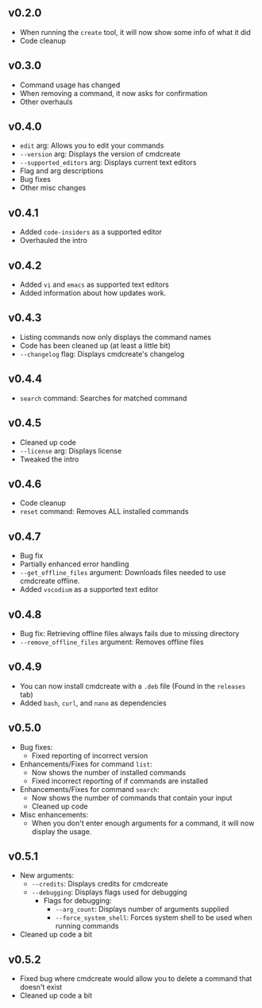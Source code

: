 ## v0.2.0
- When running the `create` tool, it will now show some info of what it did
- Code cleanup

## v0.3.0
- Command usage has changed
- When removing a command, it now asks for confirmation
- Other overhauls

## v0.4.0
- `edit` arg: Allows you to edit your commands
- `--version` arg: Displays the version of cmdcreate
- `--supported_editors` arg: Displays current text editors
- Flag and arg descriptions
- Bug fixes
- Other misc changes

## v0.4.1
- Added `code-insiders` as a supported editor
- Overhauled the intro

## v0.4.2
- Added `vi` and `emacs` as supported text editors
- Added information about how updates work.

## v0.4.3
- Listing commands now only displays the command names
- Code has been cleaned up (at least a little bit)
- `--changelog` flag: Displays cmdcreate's changelog

## v0.4.4
- `search` command: Searches for matched command

## v0.4.5
- Cleaned up code
- `--license` arg: Displays license
- Tweaked the intro

## v0.4.6
- Code cleanup
- `reset` command: Removes ALL installed commands

## v0.4.7
- Bug fix
- Partially enhanced error handling
- `--get_offline_files` argument: Downloads files needed to use cmdcreate offline.
- Added `vscodium` as a supported text editor

## v0.4.8
- Bug fix: Retrieving offline files always fails due to missing directory
- `--remove_offline_files` argument: Removes offline files

## v0.4.9
- You can now install cmdcreate with a `.deb` file (Found in the `releases` tab)
- Added `bash`, `curl`, and `nano` as dependencies

## v0.5.0
- Bug fixes:
    - Fixed reporting of incorrect version
- Enhancements/Fixes for command `list`:
    - Now shows the number of installed commands
    - Fixed incorrect reporting of if commands are installed
- Enhancements/Fixes for command `search`:
    - Now shows the number of commands that contain your input
    - Cleaned up code
- Misc enhancements:
    - When you don't enter enough arguments for a command, it will now display the usage.

## v0.5.1
- New arguments:
    - `--credits`: Displays credits for cmdcreate
    - `--debugging`: Displays flags used for debugging
        - Flags for debugging:
            - `--arg_count`: Displays number of arguments supplied
            - `--force_system_shell`: Forces system shell to be used when running commands
- Cleaned up code a bit

## v0.5.2
- Fixed bug where cmdcreate would allow you to delete a command that doesn't exist
- Cleaned up code a bit
